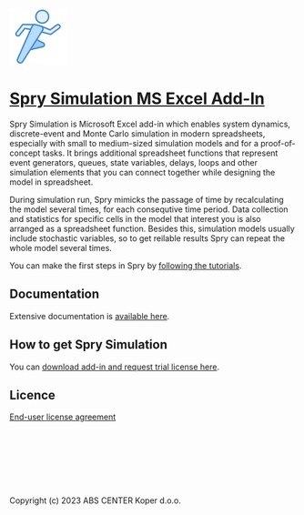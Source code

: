 ![Spry Simulation](docs/images/icons8-sports-mode-100.png)

# [Spry Simulation MS Excel Add-In](https://sprysimulation.com/)

Spry Simulation is Microsoft Excel add-in which enables system dynamics, discrete-event and Monte Carlo simulation in modern spreadsheets, especially with small to medium-sized simulation models and for a proof-of-concept tasks. It brings additional spreadsheet functions that represent event generators, queues, state variables, delays, loops and other simulation elements that you can connect together while designing the model in spreadsheet. 

During simulation run, Spry mimicks the passage of time by recalculating the model several times, for each consequtive time period. Data collection and statistics for specific cells in the model that interest you is also arranged as a spreadsheet function. Besides this, simulation models usually include stochastic variables, so to get reilable results Spry can repeat the whole model several times.

You can make the first steps in Spry by [following the tutorials](https://sprysimulation.com/getting-started/).

## Documentation

Extensive documentation is [available here](https://sprysimulation.com/documentation/).

## How to get Spry Simulation

You can [download add-in and request trial license here](https://sprysimulation.com/download/). 

## Licence

[End-user license agreement](https://sprysimulation.com/eula/)

<br><br><br><br><br><br>


Copyright (c) 2023 ABS CENTER Koper d.o.o. 
